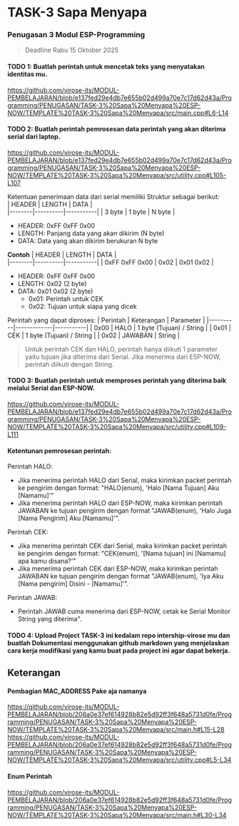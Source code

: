 # TASK-3 Sapa Menyapa

### Penugasan 3 Modul ESP-Programming

> Deadline Rabu 15 Oktober 2025

#### **TODO 1**: Buatlah perintah untuk mencetak teks yang menyatakan identitas mu.

https://github.com/virose-its/MODUL-PEMBELAJARAN/blob/e137fed29e4db7e655b02d499a70e7c17d62d43a/Programming/PENUGASAN/TASK-3%20Sapa%20Menyapa%20ESP-NOW/TEMPLATE%20TASK-3%20Sapa%20Menyapa/src/main.cpp#L6-L14

#### **TODO 2**: Buatlah perintah pemrosesan data perintah yang akan diterima serial dari laptop.
https://github.com/virose-its/MODUL-PEMBELAJARAN/blob/e137fed29e4db7e655b02d499a70e7c17d62d43a/Programming/PENUGASAN/TASK-3%20Sapa%20Menyapa%20ESP-NOW/TEMPLATE%20TASK-3%20Sapa%20Menyapa/src/utility.cpp#L105-L107

Ketentuan penerimaan data dari serial memiliki Struktur sebagai berikut:  
| HEADER | LENGTH | DATA |  
|--------|----------|-----------|
| 3 byte | 1 byte | N byte |

- HEADER: 0xFF 0xFF 0x00
- LENGTH: Panjang data yang akan dikirim (N byte)
- DATA: Data yang akan dikirim berukuran N byte

**Contoh**
| HEADER | LENGTH | DATA |  
|--------|----------|-----------|
| 0xFF 0xFF 0x00 | 0x02 | 0x01 0x02 |

- HEADER: 0xFF 0xFF 0x00
- LENGTH: 0x02 (2 byte)
- DATA: 0x01 0x02 (2 byte)
  - 0x01: Perintah untuk CEK
  - 0x02: Tujuan untuk siapa yang dicek

Perintah yang dapat diproses:
| Perintah | Keterangan | Parameter |
|----------|-------------|-----------|
| 0x00 | HALO | 1 byte (Tujuan) / String |
| 0x01 | CEK | 1 byte (Tujuan) / String |
| 0x02 | JAWABAN | String |

> Untuk perintah CEK dan HALO, perintah hanya diikuti 1 parameter yaitu tujuan jika diterima dari Serial. Jika menerima dari ESP-NOW, perintah diikuti dengan String.

#### **TODO 3**: Buatlah perintah untuk memproses perintah yang diterima baik melalui Serial dan ESP-NOW.
https://github.com/virose-its/MODUL-PEMBELAJARAN/blob/e137fed29e4db7e655b02d499a70e7c17d62d43a/Programming/PENUGASAN/TASK-3%20Sapa%20Menyapa%20ESP-NOW/TEMPLATE%20TASK-3%20Sapa%20Menyapa/src/utility.cpp#L109-L111

#### Ketentunan pemrosesan perintah:

Perintah HALO:

- Jika menerima perintah HALO dari Serial, maka kirimkan packet perintah ke pengirim dengan format:
  "HALO(enum), 'Halo [Nama Tujuan] Aku [Namamu]'"
- Jika menerima perintah HALO dari ESP-NOW, maka kirimkan perintah JAWABAN ke tujuan pengirim dengan format "JAWAB(enum), 'Halo Juga [Nama Pengirim] Aku [Namamu]'".

Perintah CEK:

- Jika menerima perintah CEK dari Serial, maka kirimkan packet perintah ke pengirim dengan format:
  "CEK(enum), '[Nama tujuan] ini [Namamu] apa kamu disana?'"
- Jika menerima perintah CEK dari ESP-NOW, maka kirimkan perintah JAWABAN ke tujuan pengirim dengan format "JAWAB(enum), 'Iya Aku [Nama pengirim] Disini - [Namamu]'".

Perintah JAWAB:

- Perintah JAWAB cuma menerima dari ESP-NOW, cetak ke Serial Monitor String yang diterima".

#### **TODO 4**: Upload Project TASK-3 ini kedalam repo intership-virose mu dan buatlah Dokumentasi menggunakan github markdown yang menjelaskan cara kerja modifikasi yang kamu buat pada project ini agar dapat bekerja.

## Keterangan

#### Pembagian MAC_ADDRESS Pake aja namanya

https://github.com/virose-its/MODUL-PEMBELAJARAN/blob/206a0e37ef614928b82e5d92ff3f648a5731d0fe/Programming/PENUGASAN/TASK-3%20Sapa%20Menyapa%20ESP-NOW/TEMPLATE%20TASK-3%20Sapa%20Menyapa/src/main.h#L15-L28
https://github.com/virose-its/MODUL-PEMBELAJARAN/blob/206a0e37ef614928b82e5d92ff3f648a5731d0fe/Programming/PENUGASAN/TASK-3%20Sapa%20Menyapa%20ESP-NOW/TEMPLATE%20TASK-3%20Sapa%20Menyapa/src/utility.cpp#L5-L34

#### Enum Perintah

https://github.com/virose-its/MODUL-PEMBELAJARAN/blob/206a0e37ef614928b82e5d92ff3f648a5731d0fe/Programming/PENUGASAN/TASK-3%20Sapa%20Menyapa%20ESP-NOW/TEMPLATE%20TASK-3%20Sapa%20Menyapa/src/main.h#L30-L34
